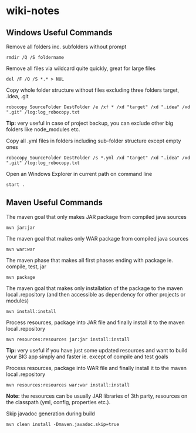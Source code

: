 # wiki-notes

Windows Useful Commands
---- 
Remove all folders inc. subfolders without prompt
```
rmdir /Q /S foldername
```
Remove all files via wildcard quite quickly, great for large files
```
del /F /Q /S *.* > NUL
```
Copy whole folder structure without files excluding three folders target, .idea, .git
```
robocopy SourceFolder DestFolder /e /xf * /xd "target" /xd ".idea" /xd ".git" /log:log_robocopy.txt
```
**Tip:** 
very useful in case of project backup, you can exclude other big folders like node_modules etc.

Copy all .yml files in folders including sub-folder structure except empty ones
```
robocopy SourceFolder DestFolder /s *.yml /xd "target" /xd ".idea" /xd ".git" /log:log_robocopy.txt
```

Open an Windows Explorer in current path on command line
```
start .
```

Maven Useful Commands
---- 
The maven goal that only makes JAR package from compiled java sources
```
mvn jar:jar
```
The maven goal that makes only WAR package from compiled java sources
```
mvn war:war
```
The maven phase that makes all first phases ending with package ie. compile, test, jar
```
mvn package
```
The maven goal that makes only installation of the package to the maven local .repository (and then accessible as dependency for other projects or modules)
```
mvn install:install
```
Process resources, package into JAR file and finally install it to the maven local .repository
```
mvn resources:resources jar:jar install:install
```
**Tip:** 
very useful if you have just some updated resources and want to build your BIG app simply and faster ie. except of compile and test goals

Process resources, package into WAR file and finally install it to the maven local .repository
```
mvn resources:resources war:war install:install
```
**Note:** 
the resources can be usually JAR libraries of 3th party, resources on the classpath (yml, config, properties etc.). 

Skip javadoc generation during build
```
mvn clean install -Dmaven.javadoc.skip=true
```

